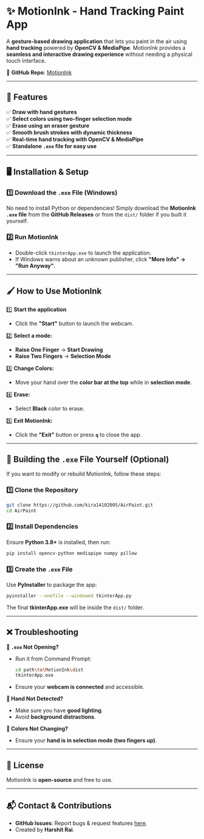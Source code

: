 # ✨ MotionInk - Hand Tracking Paint App
A **gesture-based drawing application** that lets you paint in the air using **hand tracking** powered by **OpenCV & MediaPipe**. MotionInk provides a **seamless and interactive drawing experience** without needing a physical touch interface.

📌 **GitHub Repo**: [MotionInk](https://github.com/kira14102005/AirPaint)

---

## 🚀 Features

✅ **Draw with hand gestures**  
✅ **Select colors using two-finger selection mode**  
✅ **Erase using an eraser gesture**  
✅ **Smooth brush strokes with dynamic thickness**  
✅ **Real-time hand tracking with OpenCV & MediaPipe**  
✅ **Standalone `.exe` file for easy use**  

---

## 🖥️ Installation & Setup

### **1️⃣ Download the `.exe` File (Windows)**
No need to install Python or dependencies! Simply download the **MotionInk `.exe` file** from the **GitHub Releases** or from the `dist/` folder if you built it yourself.

### **2️⃣ Run MotionInk**
- Double-click `tkinterApp.exe` to launch the application.
- If Windows warns about an unknown publisher, click **"More Info" → "Run Anyway"**.

---

## 🖌️ How to Use MotionInk

1️⃣ **Start the application**  
   - Click the **"Start"** button to launch the webcam.  

2️⃣ **Select a mode:**  
   - **Raise One Finger** → **Start Drawing**  
   - **Raise Two Fingers** → **Selection Mode**  

3️⃣ **Change Colors:**  
   - Move your hand over the **color bar at the top** while in **selection mode**.  

4️⃣ **Erase:**  
   - Select **Black** color to erase.  

5️⃣ **Exit MotionInk:**  
   - Click the **"Exit"** button or press **`q`** to close the app.  

---

## 🔧 Building the `.exe` File Yourself (Optional)

If you want to modify or rebuild MotionInk, follow these steps:

### **1️⃣ Clone the Repository**
```bash
git clone https://github.com/kira14102005/AirPaint.git
cd AirPaint
```

### **2️⃣ Install Dependencies**
Ensure **Python 3.8+** is installed, then run:
```bash
pip install opencv-python mediapipe numpy pillow
```

### **3️⃣ Create the `.exe` File**
Use **PyInstaller** to package the app:
```bash
pyinstaller --onefile --windowed tkinterApp.py
```
The final **tkinterApp.exe** will be inside the `dist/` folder.

---

## ❌ Troubleshooting

**🛑 `.exe` Not Opening?**  
- Run it from Command Prompt:  
  ```bash
  cd path\to\MotionInk\dist
  tkinterApp.exe
  ```
- Ensure your **webcam is connected** and accessible.

**🛑 Hand Not Detected?**  
- Make sure you have **good lighting**.  
- Avoid **background distractions**.

**🛑 Colors Not Changing?**  
- Ensure your **hand is in selection mode (two fingers up)**.

---

## 📜 License
MotionInk is **open-source** and free to use.

---

## 📬 Contact & Contributions
- **GitHub Issues**: Report bugs & request features [here](https://github.com/kira14102005/AirPaint/issues).
- Created by **Harshit Rai**.
